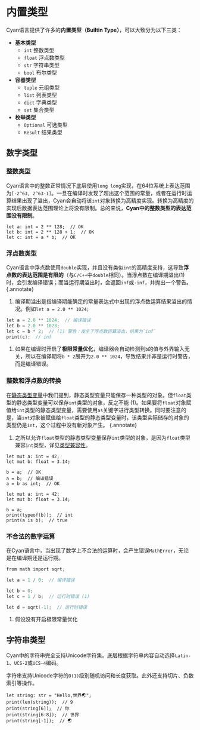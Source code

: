 # 内置类型
Cyan语言提供了许多的**内置类型（Builtin Type）**，可以大致分为以下三类：

+ **基本类型**
    + `int` 整数类型
    + `float` 浮点数类型
    + `str` 字符串类型
    + `bool` 布尔类型
+ **容器类型**
    + `tuple` 元组类型
    + `list` 列表类型
    + `dict` 字典类型
    + `set` 集合类型
+ **枚举类型**
    + `Optional` 可选类型
    + `Result` 结果类型

## 数字类型
### 整数类型
Cyan语言中的整数正常情况下底层使用`long long`实现，在64位系统上表达范围为`[-2^63, 2^63-1]`。一旦在编译时发现了超出这个范围的常量，或者在运行时运算结果出现了溢出，Cyan会自动将该`int`对象转换为高精度实现。转换为高精度的实现后数据表达范围理论上将没有限制。总的来说，**Cyan中的整数类型的表达范围没有限制**。
```Cyan
let a: int = 2 ** 128;  // OK
let b: int = 2 ** 128 + 1;  // OK
let c: int = a * b;  // OK
```

### 浮点数类型
Cyan语言中浮点数使用`double`实现，并且没有类似`int`的高精度支持，这导致**浮点数的表达范围是有限的**（与`C/C++`中`double`相同）。当浮点数在编译期溢出(1)时，会引发编译错误；而当运行期溢出时，会返回`inf`或`-inf`，并抛出一个警告。
{.annotate}

1. 编译期溢出是指编译期能确定的常量表达式中出现的浮点数运算结果溢出的情况。例如`let a = 2.0 ** 1024;`

<!-- 让我借用一下C的代码块，不然inline-annotation识别不到 -->
```c
let a = 2.0 ** 1024;  // 编译错误
let b = 2.0 ** 1023;
let c = b * 2;  // (1) 警告：发生了浮点数运算溢出，结果为`inf`
print(c);  // inf
```

1. 如果在编译时开启了**极限常量优化**，编译器会自动检测到`b`的值与外界输入无关，所以在编译期将`b * 2`展开为`2.0 ** 1024`，导致结果并非是运行时警告，而是编译错误。

### 整数和浮点数的转换
在[静态类型变量](./STV.md)中我们提到，静态类型变量只能保存一种类型的对象。但`float`类型的静态类型变量可以保存`int`类型的对象，反之不能 (1)。如果要将`float`对象赋值给`int`类型的静态类型变量，需要使用`as`关键字进行类型转换。同时要注意的是，当`int`对象被赋值给`float`类型的静态类型变量时，该类型实际储存的对象的类型仍是`int`，这个过程中没有新对象产生。
{.annotate}

1. 之所以允许`float`类型的静态类型变量保存`int`类型的对象，是因为`float`类型兼容`int`类型，详见[类型兼容性](./type_compatibility.md)。

```Cyan
let mut a: int = 42;
let mut b: float = 3.14;

b = a;  // OK
a = b;  // 编译错误
a = b as int;  // OK
```

```Cyan
let mut a: int = 42;
let mut b: float = 3.14;

b = a;
print(typeof(b));  // int
print(a is b);  // true
```

### 不合法的数字运算
在Cyan语言中，当出现了数学上不合法的运算时，会产生错误`MathError`，无论是在编译期还是运行期。

<!-- 让我借用一下C的代码块，不然inline-annotation识别不到 -->
```c
from math import sqrt;

let a = 1 / 0;  // 编译错误

let b = 0;
let c = 1 / b;  // 运行时错误 (1)

let d = sqrt(-1);  // 运行时错误
```

1. 假设没有开启极限常量优化


## 字符串类型
Cyan中的字符串完全支持Unicode字符集。底层根据字符串内容自动选择`Latin-1`、`UCS-2`或`UCS-4`编码。

字符串支持Unicode字符的`O(1)`级别随机访问和长度获取。此外还支持切片、负数索引等操作。
```Cyan
let string: str = "Hello,世界🌏";
print(len(string));  // 9
print(string[6]);  // 你
print(string[6:8]);  // 世界
print(string[-1]);  // 🌏
```
